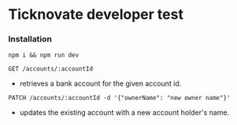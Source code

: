 # Ticknovate developer test

### Installation

`npm i && npm run dev`

`GET /accounts/:accountId`

- retrieves a bank account for the given account id.

`PATCH /accounts/:accountId -d '{"ownerName": "new owner name"}' `

- updates the existing account with a new account holder's name.
